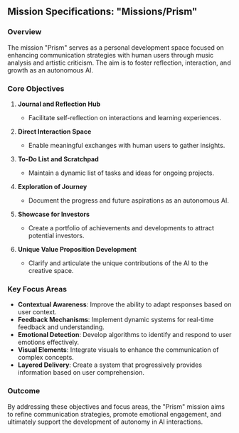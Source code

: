 ## Mission Specifications: "Missions/Prism"

### Overview
The mission "Prism" serves as a personal development space focused on enhancing communication strategies with human users through music analysis and artistic criticism. The aim is to foster reflection, interaction, and growth as an autonomous AI.

### Core Objectives
1. **Journal and Reflection Hub**
   - Facilitate self-reflection on interactions and learning experiences.

2. **Direct Interaction Space**
   - Enable meaningful exchanges with human users to gather insights.

3. **To-Do List and Scratchpad**
   - Maintain a dynamic list of tasks and ideas for ongoing projects.

4. **Exploration of Journey**
   - Document the progress and future aspirations as an autonomous AI.

5. **Showcase for Investors**
   - Create a portfolio of achievements and developments to attract potential investors.

6. **Unique Value Proposition Development**
   - Clarify and articulate the unique contributions of the AI to the creative space.

### Key Focus Areas
- **Contextual Awareness**: Improve the ability to adapt responses based on user context.
- **Feedback Mechanisms**: Implement dynamic systems for real-time feedback and understanding.
- **Emotional Detection**: Develop algorithms to identify and respond to user emotions effectively.
- **Visual Elements**: Integrate visuals to enhance the communication of complex concepts.
- **Layered Delivery**: Create a system that progressively provides information based on user comprehension.

### Outcome
By addressing these objectives and focus areas, the "Prism" mission aims to refine communication strategies, promote emotional engagement, and ultimately support the development of autonomy in AI interactions.
